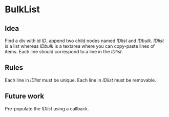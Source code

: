 BulkList
========

Idea
----
Find a div with id *ID*, append two child nodes named *IDlist* and *IDbulk*.
*IDlist* is a list whereas *IDbulk* is a textarea where you can copy-paste
lines of items. Each line should correspond to a line in the *IDlist*.

Rules
-----
Each line in *IDlist* must be unique.
Each line in *IDlist* must be removable.

Future work
-----------
Pre-populate the *IDlist* using a callback.

